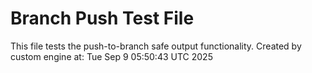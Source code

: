 # Branch Push Test File
This file tests the push-to-branch safe output functionality.
Created by custom engine at: Tue Sep  9 05:50:43 UTC 2025
